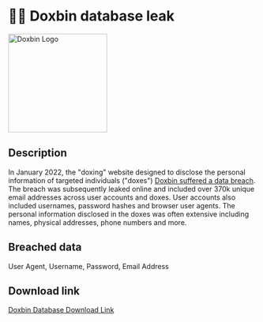 # 🕵️‍♂️ Doxbin database leak

<img src="https://github.com/user-attachments/assets/73e334d6-97a0-41de-98a9-2adad14bba42" alt="Doxbin Logo" width="200" height="200">

## Description
In January 2022, the "doxing" website designed to disclose the personal information of targeted individuals ("doxes") <a href="https://www.flashpoint-intel.com/blog/doxbin-leak/">Doxbin suffered a data breach</a>. The breach was subsequently leaked online and included over 370k unique email addresses across user accounts and doxes. User accounts also included usernames, password hashes and browser user agents. The personal information disclosed in the doxes was often extensive including names, physical addresses, phone numbers and more.

## Breached data

User Agent, Username, Password, Email Address

## Download link

[Doxbin Database Download Link](https://web.archive.org/web/20230125011725/https://cdn-116.anonfiles.com/k6h9EeSfyb/ddc1d3ff-1674610034/Doxbin.rar)
